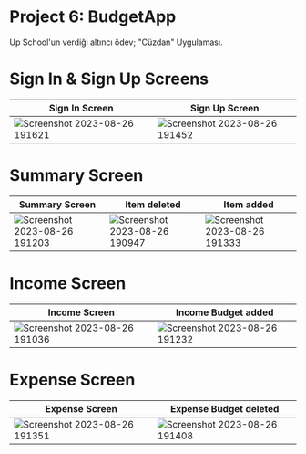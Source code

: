# Project 6: BudgetApp

Up School'un verdiği altıncı ödev; "Cüzdan" Uygulaması.

# Sign In & Sign Up Screens

| Sign In Screen            | Sign Up Screen            |
| ------------------------- | ------------------------- |
| ![Screenshot 2023-08-26 191621](https://github.com/zehrakuru/BudgetApp/assets/74616481/3a9a70ac-5595-4e0d-b595-2ee98fae6cce) |![Screenshot 2023-08-26 191452](https://github.com/zehrakuru/BudgetApp/assets/74616481/164d25eb-299c-4937-a17f-5341ce6fe890) |

# Summary Screen

| Summary Screen            | Item deleted              | Item added           |
| ------------------------- | ------------------------- | ---------------------|
| ![Screenshot 2023-08-26 191203](https://github.com/zehrakuru/BudgetApp/assets/74616481/edbbbffe-b207-473e-8b19-13d73c7b72fe) | ![Screenshot 2023-08-26 190947](https://github.com/zehrakuru/BudgetApp/assets/74616481/d69c3c24-1d96-4f08-8ce3-ec4580bcee38) | ![Screenshot 2023-08-26 191333](https://github.com/zehrakuru/BudgetApp/assets/74616481/955d74ea-9e1e-4c08-bb40-2329f001a069) | 

# Income Screen

| Income Screen             | Income Budget added       |
| ------------------------- | ------------------------- |
| ![Screenshot 2023-08-26 191036](https://github.com/zehrakuru/BudgetApp/assets/74616481/e629c80f-c0e0-4cd0-a512-2291588ac80d) | ![Screenshot 2023-08-26 191232](https://github.com/zehrakuru/BudgetApp/assets/74616481/3b0890a1-45c5-46d7-a059-6a1e6ac5a7ec) |

# Expense Screen

| Expense Screen            | Expense Budget deleted    |
| ------------------------- | ------------------------- |
| ![Screenshot 2023-08-26 191351](https://github.com/zehrakuru/BudgetApp/assets/74616481/dee2a831-a10a-430c-b17d-abb8374bf9b9) | ![Screenshot 2023-08-26 191408](https://github.com/zehrakuru/BudgetApp/assets/74616481/76607eb8-03c2-4496-bebd-fffcebe2796c) |



 
